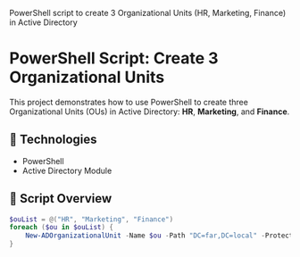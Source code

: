 PowerShell script to create 3 Organizational Units (HR, Marketing, Finance) in Active Directory
# PowerShell Script: Create 3 Organizational Units

This project demonstrates how to use PowerShell to create three Organizational Units (OUs) in Active Directory: **HR**, **Marketing**, and **Finance**.

## 🔧 Technologies
- PowerShell
- Active Directory Module

## 📜 Script Overview
```powershell
$ouList = @("HR", "Marketing", "Finance")
foreach ($ou in $ouList) {
    New-ADOrganizationalUnit -Name $ou -Path "DC=far,DC=local" -ProtectedFromAccidentalDeletion $false
}

